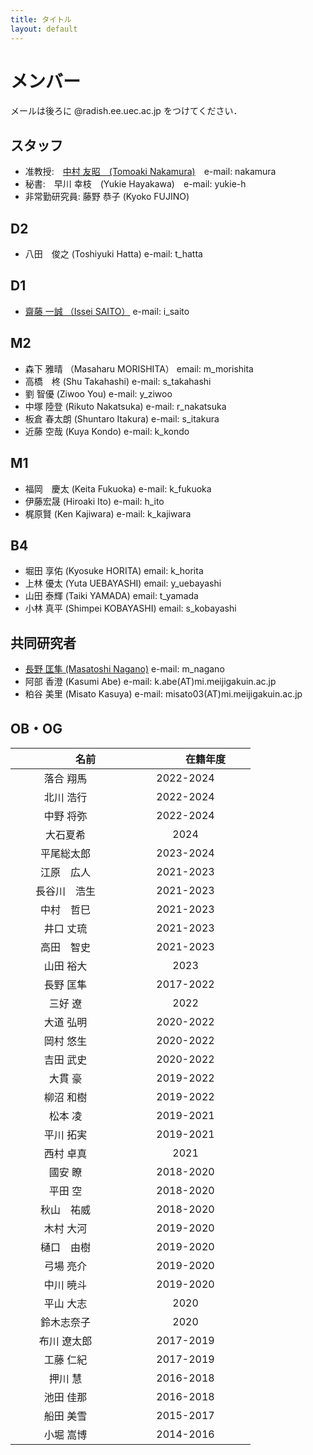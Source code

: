 ```yaml
---
title: タイトル
layout: default
---
```


# メンバー
メールは後ろに @radish.ee.uec.ac.jp をつけてください．

## スタッフ
- 准教授:　[中村 友昭　(Tomoaki Nakamura)](nakamura.md)　e-mail: nakamura
- 秘書:　早川 幸枝　(Yukie Hayakawa)　e-mail: yukie-h
- 非常勤研究員: 藤野 恭子 (Kyoko FUJINO)

## D2
- 八田　俊之 (Toshiyuki Hatta) e-mail: t_hatta

## D1
- [齋藤 一誠 （Issei SAITO）](https://issei09.github.io/i.sai10.github.io/) e-mail: i_saito

## M2
- 森下 雅晴 （Masaharu MORISHITA） email: m_morishita
- 高橋　柊 (Shu Takahashi) e-mail: s_takahashi
- 劉 智優 (Ziwoo You) e-mail: y_ziwoo
- 中塚 陸登 (Rikuto Nakatsuka) e-mail: r_nakatsuka
- 板倉 春太朗 (Shuntaro Itakura) e-mail: s_itakura
- 近藤 空哉 (Kuya Kondo) e-mail: k_kondo

## M1
- 福岡　慶太 (Keita Fukuoka) e-mail: k_fukuoka
- 伊藤宏晟 (Hiroaki Ito) e-mail: h_ito
- 梶原賢 (Ken Kajiwara) e-mail: k_kajiwara

## B4
- 堀田 享佑 (Kyosuke HORITA) email: k_horita
- 上林 優太 (Yuta UEBAYASHI) email: y_uebayashi
- 山田 泰輝 (Taiki YAMADA) email: t_yamada
- 小林 真平 (Shimpei KOBAYASHI) email: s_kobayashi

## 共同研究者
- [長野 匡隼 (Masatoshi Nagano)](https://sites.google.com/view/nagano-lab/profile) e-mail: m_nagano
- 阿部 香澄 (Kasumi Abe) e-mail: k.abe(AT)mi.meijigakuin.ac.jp
- 粕谷 美里 (Misato Kasuya) e-mail: misato03(AT)mi.meijigakuin.ac.jp

## OB・OG

|　　　　名前　　　　|　　　　在籍年度　　　　|
|:------:|:-------:|
|落合 翔馬|2022-2024|
|北川 浩行|2022-2024|
|中野 将弥|2022-2024|
|大石夏希|2024|
|平尾総太郎|2023-2024|
|江原　広人|2021-2023|
|長谷川　浩生|2021-2023|
|中村　哲巳|2021-2023|
|井口 丈琉|2021-2023|
|高田　智史|2021-2023|
|山田 裕大|2023|
|長野 匡隼|2017-2022|
|三好 遼|2022|
|大道 弘明|2020-2022|
|岡村 悠生|2020-2022|
|吉田 武史|2020-2022|
|大貫 豪|2019-2022|
|柳沼 和樹|2019-2022|
|松本 凌|2019-2021|
|平川 拓実|2019-2021|
|西村 卓真|2021|
|國安 瞭|2018-2020|
|平田 空|2018-2020|
|秋山　祐威|2018-2020|
|木村 大河|2019-2020|
|樋口　由樹|2019-2020|
|弓場 亮介|2019-2020|
|中川 暁斗|2019-2020|
|平山 大志|2020|
|鈴木志奈子|2020|
|布川 遼太郎|2017-2019|
|工藤 仁紀|2017-2019|
|押川 慧|2016-2018|
|池田 佳那|2016-2018|
|船田 美雪|2015-2017|
|小堀 嵩博|2014-2016|

